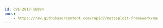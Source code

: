 ```yaml
---
id: CVE-2017-16894
pocs:
    - https://raw.githubusercontent.com/rapid7/metasploit-framework/master/modules/exploits/unix/http/laravel_token_unserialize_exec.rb
---
```

